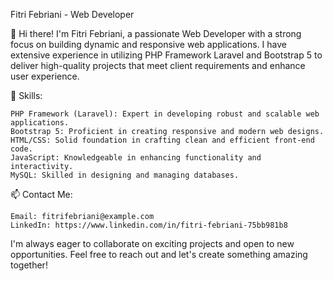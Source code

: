 Fitri Febriani - Web Developer

👋 Hi there! I'm Fitri Febriani, a passionate Web Developer with a strong focus on building dynamic and responsive web applications. I have extensive experience in utilizing PHP Framework Laravel and Bootstrap 5 to deliver high-quality projects that meet client requirements and enhance user experience.

🌟 Skills:

    PHP Framework (Laravel): Expert in developing robust and scalable web applications.
    Bootstrap 5: Proficient in creating responsive and modern web designs.
    HTML/CSS: Solid foundation in crafting clean and efficient front-end code.
    JavaScript: Knowledgeable in enhancing functionality and interactivity.
    MySQL: Skilled in designing and managing databases.

📫 Contact Me:

    Email: fitrifebriani@example.com
    LinkedIn: https://www.linkedin.com/in/fitri-febriani-75bb981b8

I'm always eager to collaborate on exciting projects and open to new opportunities. Feel free to reach out and let's create something amazing together!

<!---
fitrife/fitrife is a ✨ special ✨ repository because its `README.md` (this file) appears on your GitHub profile.
You can click the Preview link to take a look at your changes.
--->
